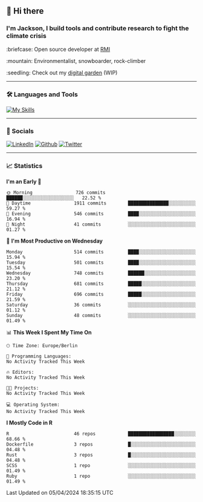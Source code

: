 ## :wave: Hi there
### I'm Jackson, I build tools and contribute research to fight the climate crisis
<p> :briefcase: Open source developer at <a href="https://rmi.org/" alt="RMI">RMI</a></p>
<p> :mountain: Environmentalist, snowboarder, rock-climber</p>
<p> :seedling: Check out my <a href="https://jdhoffa.github.io/" alt="digital garden">digital garden</a> (WIP) </p>

---

### :hammer_and_wrench: Languages and Tools

[![My Skills](https://skillicons.dev/icons?i=r,python,rust,js,html,css,postgresql,neovim,azure,docker,git&perline=6&theme=dark)](https://skillicons.dev)

---

### :iphone: Socials

[![LinkedIn](https://skillicons.dev/icons?i=linkedin&theme=dark)](https://www.linkedin.com/in/jackson-hoffart/) 
[![Github](https://skillicons.dev/icons?i=github&theme=dark)](https://github.com/jdhoffa) 
[![Twitter](https://skillicons.dev/icons?i=twitter&theme=dark)](https://twitter.com/jdhoffart) 

---

### :chart_with_upwards_trend: Statistics

 
<!--START_SECTION:waka-->
**I'm an Early 🐤** 

```text
🌞 Morning                726 commits         ██████░░░░░░░░░░░░░░░░░░░   22.52 % 
🌆 Daytime                1911 commits        ███████████████░░░░░░░░░░   59.27 % 
🌃 Evening                546 commits         ████░░░░░░░░░░░░░░░░░░░░░   16.94 % 
🌙 Night                  41 commits          ░░░░░░░░░░░░░░░░░░░░░░░░░   01.27 % 
```
📅 **I'm Most Productive on Wednesday** 

```text
Monday                   514 commits         ████░░░░░░░░░░░░░░░░░░░░░   15.94 % 
Tuesday                  501 commits         ████░░░░░░░░░░░░░░░░░░░░░   15.54 % 
Wednesday                748 commits         ██████░░░░░░░░░░░░░░░░░░░   23.20 % 
Thursday                 681 commits         █████░░░░░░░░░░░░░░░░░░░░   21.12 % 
Friday                   696 commits         █████░░░░░░░░░░░░░░░░░░░░   21.59 % 
Saturday                 36 commits          ░░░░░░░░░░░░░░░░░░░░░░░░░   01.12 % 
Sunday                   48 commits          ░░░░░░░░░░░░░░░░░░░░░░░░░   01.49 % 
```


📊 **This Week I Spent My Time On** 

```text
🕑︎ Time Zone: Europe/Berlin

💬 Programming Languages: 
No Activity Tracked This Week

🔥 Editors: 
No Activity Tracked This Week

🐱‍💻 Projects: 
No Activity Tracked This Week

💻 Operating System: 
No Activity Tracked This Week
```

**I Mostly Code in R** 

```text
R                        46 repos            █████████████████░░░░░░░░   68.66 % 
Dockerfile               3 repos             █░░░░░░░░░░░░░░░░░░░░░░░░   04.48 % 
Rust                     3 repos             █░░░░░░░░░░░░░░░░░░░░░░░░   04.48 % 
SCSS                     1 repo              ░░░░░░░░░░░░░░░░░░░░░░░░░   01.49 % 
Ruby                     1 repo              ░░░░░░░░░░░░░░░░░░░░░░░░░   01.49 % 
```




 Last Updated on 05/04/2024 18:35:15 UTC
<!--END_SECTION:waka-->
